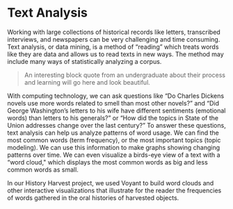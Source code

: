 # Text Analysis
Working with large collections of historical records like letters, transcribed interviews, and newspapers can be very challenging and time consuming. Text analysis, or data mining, is a method of “reading” which treats words like they are data and allows us to read texts in new ways.  The method may include many ways of statistically analyzing a corpus.     

>An interesting block quote from an undergraduate about their process and learning will go here and look beautiful.

With computing technology, we can ask questions like “Do Charles Dickens novels use more words related to smell than most other novels?” and “Did George Washington’s letters to his wife have different sentiments (emotional words) than letters to his generals?” or “How did the topics in State of the Union addresses change over the last century?” To answer these questions, text analysis can help us analyze patterns of word usage. We can find the most common words (term frequency), or the most important topics (topic modeling). We can use this information to make graphs showing changing patterns over time. We can even visualize a birds-eye view of a text with a “word cloud," which displays the most common words as big and less common words as small. 

In our History Harvest project, we used Voyant to build word clouds and other interactive visualizations that illustrate for the reader the frequencies of words gathered in the oral histories of harvested objects. 
